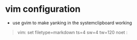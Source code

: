# vim configuration

* use gvim to make yanking in the systemclipboard working
>  vim: set filetype=markdown ts=4 sw=4 tw=120 noet :
